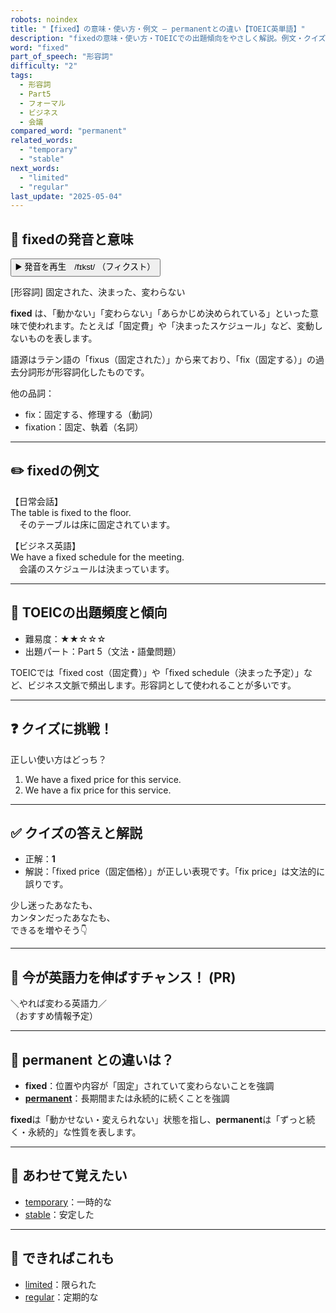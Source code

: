 ```yaml
---
robots: noindex
title: "【fixed】の意味・使い方・例文 ― permanentとの違い【TOEIC英単語】"
description: "fixedの意味・使い方・TOEICでの出題傾向をやさしく解説。例文・クイズ付きでpermanentとの違いもわかりやすく学べます。"
word: "fixed"
part_of_speech: "形容詞"
difficulty: "2"
tags:
  - 形容詞
  - Part5
  - フォーマル
  - ビジネス
  - 会議
compared_word: "permanent"
related_words:
  - "temporary"
  - "stable"
next_words:
  - "limited"
  - "regular"
last_update: "2025-05-04"
---
```


## 🔰 fixedの発音と意味

<button class="play-audio" onclick="playTTS('fixed')">
  <span class="play-audio-main">
    ▶️ 発音を再生　/fɪkst/
  </span>
  <span class="play-audio-sub">
    （フィクスト）
  </span>
</button>

[形容詞] 固定された、決まった、変わらない

**fixed** は、「動かない」「変わらない」「あらかじめ決められている」といった意味で使われます。たとえば「固定費」や「決まったスケジュール」など、変動しないものを表します。

語源はラテン語の「fixus（固定された）」から来ており、「fix（固定する）」の過去分詞形が形容詞化したものです。

他の品詞：  
- fix：固定する、修理する（動詞）
- fixation：固定、執着（名詞）

---

## ✏️ fixedの例文

【日常会話】  
The table is fixed to the floor.  
　そのテーブルは床に固定されています。

【ビジネス英語】  
We have a fixed schedule for the meeting.  
　会議のスケジュールは決まっています。

---

## 🎯 TOEICの出題頻度と傾向

- 難易度：★★☆☆☆
- 出題パート：Part 5（文法・語彙問題）

TOEICでは「fixed cost（固定費）」や「fixed schedule（決まった予定）」など、ビジネス文脈で頻出します。形容詞として使われることが多いです。

---

## ❓ クイズに挑戦！

正しい使い方はどっち？

1. We have a fixed price for this service.  
2. We have a fix price for this service.

---

## ✅ クイズの答えと解説

- 正解：**1**
- 解説：「fixed price（固定価格）」が正しい表現です。「fix price」は文法的に誤りです。

少し迷ったあなたも、  
カンタンだったあなたも、  
できるを増やそう👇️

---

## 🚀 今が英語力を伸ばすチャンス！ (PR)

<div class="info-center">
＼やれば変わる英語力／<br>  
（おすすめ情報予定）
</div>

---

## 🤔  permanent との違いは？

- **fixed**：位置や内容が「固定」されていて変わらないことを強調
- **[permanent](/word/permanent)**：長期間または永続的に続くことを強調

**fixed**は「動かせない・変えられない」状態を指し、**permanent**は「ずっと続く・永続的」な性質を表します。

---

## 🧩 あわせて覚えたい

- [temporary](/word/temporary)：一時的な
- [stable](/word/stable)：安定した

---

## 📖 できればこれも

- [limited](/word/limited)：限られた
- [regular](/word/regular)：定期的な

<!-- cvid: aid24_bid28 -->
